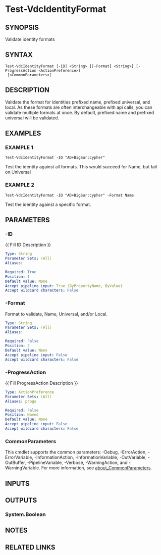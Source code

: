 # Test-VdcIdentityFormat

## SYNOPSIS
Validate identity formats

## SYNTAX

```
Test-VdcIdentityFormat [-ID] <String> [[-Format] <String>] [-ProgressAction <ActionPreference>]
 [<CommonParameters>]
```

## DESCRIPTION
Validate the format for identities prefixed name, prefixed universal, and local.
As these formats are often interchangeable with api calls, you can validate multiple formats at once.
By default, prefixed name and prefixed universal will be validated.

## EXAMPLES

### EXAMPLE 1
```
Test-VdcIdentityFormat -ID "AD+BigSur:cypher"
```

Test the identity against all formats. 
This would succeed for Name, but fail on Universal

### EXAMPLE 2
```
Test-VdcIdentityFormat -ID "AD+BigSur:cypher" -Format Name
```

Test the identity against a specific format.

## PARAMETERS

### -ID
{{ Fill ID Description }}

```yaml
Type: String
Parameter Sets: (All)
Aliases:

Required: True
Position: 1
Default value: None
Accept pipeline input: True (ByPropertyName, ByValue)
Accept wildcard characters: False
```

### -Format
Format to validate, Name, Universal, and/or Local.

```yaml
Type: String
Parameter Sets: (All)
Aliases:

Required: False
Position: 2
Default value: None
Accept pipeline input: False
Accept wildcard characters: False
```

### -ProgressAction
{{ Fill ProgressAction Description }}

```yaml
Type: ActionPreference
Parameter Sets: (All)
Aliases: proga

Required: False
Position: Named
Default value: None
Accept pipeline input: False
Accept wildcard characters: False
```

### CommonParameters
This cmdlet supports the common parameters: -Debug, -ErrorAction, -ErrorVariable, -InformationAction, -InformationVariable, -OutVariable, -OutBuffer, -PipelineVariable, -Verbose, -WarningAction, and -WarningVariable. For more information, see [about_CommonParameters](http://go.microsoft.com/fwlink/?LinkID=113216).

## INPUTS

## OUTPUTS

### System.Boolean
## NOTES

## RELATED LINKS

